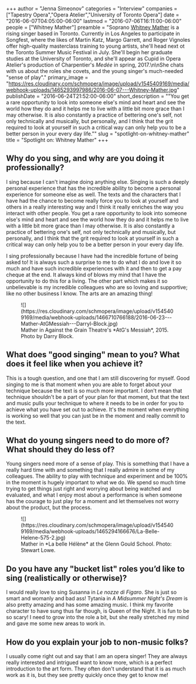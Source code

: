 +++
author = "Jenna Simeonov"
categories = "Interview"
companies = ["Tapestry Opera","Opera Atelier","University of Toronto Opera"]
date = "2016-06-07T04:05:00-06:00"
lastmod = "2016-07-06T16:11:00-06:00"
people = ["Whitney Mather"]
preamble = "Soprano [Whitney Mather](/scene/people/whitney-mather/) is a rising singer based in Toronto. Currently in Los Angeles to participate in Songfest, where the likes of Martin Katz, Margo Garrett, and Roger Vignoles offer high-quality masterclass training to young artists, she'll head next ot the Toronto Summer Music Festival in July. She'll begin her graduate studies at the University of Toronto, and she'll appear as Cupid in Opera Atelier's production of Charpentier's *Medée* in spring, 2017.\n\nShe chats with us about the roles she covets, and the young singer's much-needed \"sense of play\"."
primary_image = "https://res.cloudinary.com/schmopera/image/upload/v1545409169/media/webhook-uploads/1465293997986/2016-06-07---Whitney-Mather.jpg"
publishDate = "2016-06-24T21:52:00-06:00"
short_description = "&quot;You get a rare opportunity to look into someone else&#039;s mind and heart and see the world how they do and it helps me to live with a little bit more grace than I may otherwise. It is also constantly a practice of bettering one&#039;s self, not only technically and musically, but personally, and I think that the grit required to look at yourself in such a critical way can only help you to be a better person in your every day life.&quot;"
slug = "spotlight-on-whitney-mather"
title = "Spotlight on: Whitney Mather"
+++

## Why do you sing, and why are you doing it professionally?

I sing because I can't imagine doing anything else. Singing is such a deeply personal experience that has the incredible ability to become a personal experience for someone else as well. The texts and the characters that I have had the chance to become really force you to look at yourself and others in a really interesting way and I think it really enriches the way you interact with other people. You get a rare opportunity to look into someone else's mind and heart and see the world how they do and it helps me to live with a little bit more grace than I may otherwise. It is also constantly a practice of bettering one's self, not only technically and musically, but personally, and I think that the grit required to look at yourself in such a critical way can only help you to be a better person in your every day life. 

I sing professionally because I have had the incredible fortune of being asked to! It is always such a surprise to me to do what I do and love it so much and have such incredible experiences with it and then to get a pay cheque at the end. It always kind of blows my mind that I have the opportunity to do this for a living. The other part which makes it so unbelievable is my incredible colleagues who are so loving and supportive; like no other business I know. The arts are an amazing thing! 

<figure data-type="image">
![](https://res.cloudinary.com/schmopera/image/upload/v1545409169/media/webhook-uploads/1466710766188/2016-06-23---Mather-AtGMessiah---Darryl-Block.jpg)
<figcaption>Mather in Against the Grain Theatre's *AtG's Messiah*, 2015. Photo by Darry Block.</figcaption>
</figure>

## What does "good singing" mean to you? What does it feel like when you achieve it?

This is a tough question, and one that I am still discovering for myself. Good singing to me is that moment when you are able to forget about your technique because the text is so much more important. I don't mean that technique shouldn't be a part of your plan for that moment, but that the text and music pulls your technique to where it needs to be in order for you to achieve what you have set out to achieve. It's the moment when everything is working so well that you can just be in the moment and really commit to the text. 

## What do young singers need to do more of? What should they do less of?

Young singers need more of a sense of play. This is something that I have a really hard time with and something that I really admire in some of my colleagues. The ability to play with technique and experiment and be 100% in the moment is hugely important to what we do. We spend so much time trying to get things just right and worrying about being watched and evaluated, and what I enjoy most about a performance is when someone has the courage to just play for a moment and let themselves not worry about the product, but the process. 

<figure data-type="image">
![](https://res.cloudinary.com/schmopera/image/upload/v1545409169/media/webhook-uploads/1465294166676/La-Belle-Helene-575-2.jpg)
<figcaption>Mather in *La belle Hélène* at the Glenn Gould School. Photo: Stewart Lowe.</figcaption>
</figure>

## Do you have any "bucket list" roles you’d like to sing (realistically or otherwise)?

I would really love to sing Susanna in *Le nozze di Figaro*. She is just so smart and womanly and bad ass! Tytania in *A Midsummer Night's Dream* is also pretty amazing and has some amazing music. I think my favorite character to have sung thus far though, is Queen of the Night. It is fun to be so scary! I need to grow into the role a bit, but she really stretched my mind and gave me some new areas to work in. 

## How do you explain your job to non-music folks?

I usually come right out and say that I am an opera singer! They are always really interested and intrigued want to know more, which is a perfect introduction to the art form. They often don't understand that it is as much work as it is, but they see pretty quickly once they get to know me! 
